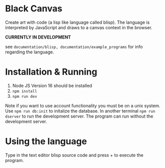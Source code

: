# Black Canvas

Create art with code (a lisp like language called blisp). The language is interpreted by JavaScript and draws to a canvas context in the browser.

**CURRENTLY IN DEVELOPMENT**

see `documentation/blisp, documentation/example_programs` for info regarding the language.

# Installation & Running

1. Node JS Version 16 should be installed
2. `npm install`
3. `npm run dev`

Note if you want to use account functionality you must be on a unix system. Use `npm run db:init` to initalize the database. In another terminal `npm run dserver` to run the development server. The program can run without the development server.

# Using the language

Type in the text editor blisp source code and press <Ctrl> + <Enter> to execute the program.
